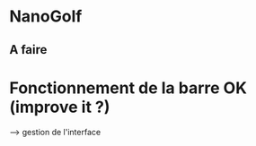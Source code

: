 # NanoGolf

## A faire ##

# Fonctionnement de la barre OK (improve it ?)
--> gestion de l'interface